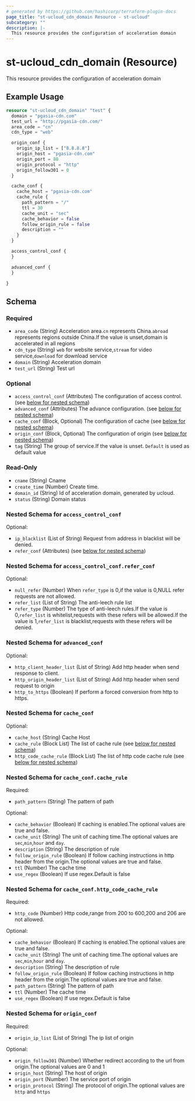```yaml
---
# generated by https://github.com/hashicorp/terraform-plugin-docs
page_title: "st-ucloud_cdn_domain Resource - st-ucloud"
subcategory: ""
description: |-
  This resource provides the configuration of acceleration domain
---
```


# st-ucloud_cdn_domain (Resource)

This resource provides the configuration of acceleration domain

## Example Usage

```terraform
resource "st-ucloud_cdn_domain" "test" {
  domain = "pgasia-cdn.com"
  test_url = "http://pgasia-cdn.com/"
  area_code = "cn"
  cdn_type = "web"

  origin_conf {
    origin_ip_list = ["8.8.8.8"]
    origin_host = "pgasia-cdn.com"
    origin_port = 80
    origin_protocol = "http"
    origin_follow301 = 0
  }

  cache_conf {
    cache_host = "pgasia-cdn.com"
    cache_rule {
      path_pattern = "/"
      ttl = 30
      cache_unit = "sec"
      cache_behavior = false
      follow_origin_rule = false
      description = ""
    }
  }

  access_control_conf {
  }

  advanced_conf {
  }

}
```

<!-- schema generated by tfplugindocs -->
## Schema

### Required

- `area_code` (String) Acceleration area.`cn` represents China.`abroad` represents regions outside China.If the value is unset,domain is accelerated in all regions
- `cdn_type` (String) `web` for website service,`stream` for video service,`download` for download service
- `domain` (String) Acceleration domain
- `test_url` (String) Test url

### Optional

- `access_control_conf` (Attributes) The configuration of access control. (see [below for nested schema](#nestedatt--access_control_conf))
- `advanced_conf` (Attributes) The advance configuration. (see [below for nested schema](#nestedatt--advanced_conf))
- `cache_conf` (Block, Optional) The configuration of cache (see [below for nested schema](#nestedblock--cache_conf))
- `origin_conf` (Block, Optional) The configuration of origin (see [below for nested schema](#nestedblock--origin_conf))
- `tag` (String) The group of service.If the value is unset. `Default` is used as default value

### Read-Only

- `cname` (String) Cname
- `create_time` (Number) Create time.
- `domain_id` (String) Id of acceleration domain, generated by ucloud.
- `status` (String) Domain status

<a id="nestedatt--access_control_conf"></a>
### Nested Schema for `access_control_conf`

Optional:

- `ip_blacklist` (List of String) Request from address in blacklist will be denied.
- `refer_conf` (Attributes) (see [below for nested schema](#nestedatt--access_control_conf--refer_conf))

<a id="nestedatt--access_control_conf--refer_conf"></a>
### Nested Schema for `access_control_conf.refer_conf`

Optional:

- `null_refer` (Number) When `refer_type` is 0,if the value is 0,NULL refer requests are not allowed.
- `refer_list` (List of String) The anti-leech rule list
- `refer_type` (Number) The type of anti-leech rules.If the value is 0,`refer_list` is whitelist,requests with these refers will be allowed.If the value is 1,`refer_list` is blacklist,requests with these refers will be denied.



<a id="nestedatt--advanced_conf"></a>
### Nested Schema for `advanced_conf`

Optional:

- `http_client_header_list` (List of String) Add http header when send response to client.
- `http_origin_header_list` (List of String) Add http header when send request to origin
- `http_to_https` (Boolean) If perform a forced conversion from http to https.


<a id="nestedblock--cache_conf"></a>
### Nested Schema for `cache_conf`

Optional:

- `cache_host` (String) Cache Host
- `cache_rule` (Block List) The list of cache rule (see [below for nested schema](#nestedblock--cache_conf--cache_rule))
- `http_code_cache_rule` (Block List) The list of http code cache rule (see [below for nested schema](#nestedblock--cache_conf--http_code_cache_rule))

<a id="nestedblock--cache_conf--cache_rule"></a>
### Nested Schema for `cache_conf.cache_rule`

Required:

- `path_pattern` (String) The pattern of path

Optional:

- `cache_behavior` (Boolean) If caching is enabled.The optional values are true and false.
- `cache_unit` (String) The unit of caching time.The optional values are `sec`,`min`,`hour` and `day`.
- `description` (String) The description of rule
- `follow_origin_rule` (Boolean) If follow caching instructions in http header from the origin.The optional values are true and false.
- `ttl` (Number) The cache time
- `use_regex` (Boolean) If use regex.Default is false


<a id="nestedblock--cache_conf--http_code_cache_rule"></a>
### Nested Schema for `cache_conf.http_code_cache_rule`

Required:

- `http_code` (Number) Http code,range from 200 to 600,200 and 206 are not allowed.

Optional:

- `cache_behavior` (Boolean) If caching is enabled.The optional values are true and false.
- `cache_unit` (String) The unit of caching time.The optional values are `sec`,`min`,`hour` and `day`.
- `description` (String) The description of rule
- `follow_origin_rule` (Boolean) If follow caching instructions in http header from the origin.The optional values are true and false.
- `path_pattern` (String) The pattern of path
- `ttl` (Number) The cache time
- `use_regex` (Boolean) If use regex.Default is false



<a id="nestedblock--origin_conf"></a>
### Nested Schema for `origin_conf`

Required:

- `origin_ip_list` (List of String) The ip list of origin

Optional:

- `origin_follow301` (Number) Whether redirect according to the url from origin.The optional values are 0 and 1
- `origin_host` (String) The host of origin
- `origin_port` (Number) The service port of origin
- `origin_protocol` (String) The protocol of origin.The optional values are `http` and `https`
